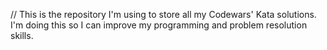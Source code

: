 // This is the repository I'm using to store all my Codewars' Kata solutions. I'm doing this so I can improve my programming and problem resolution skills.


